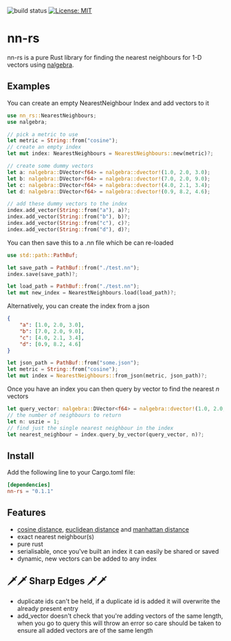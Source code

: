 ![build status](https://github.com/benjaminjellis/nn-rs/actions/workflows/ci.yml/badge.svg)
[![License: MIT](https://img.shields.io/badge/License-MIT-yellow.svg)](https://github.com/benjaminjellis/nn-rs/blob/main/LICENSE)

# nn-rs
nn-rs is a pure Rust library for finding the nearest neighbours for 1-D vectors using [nalgebra](https://github.com/dimforge/nalgebra). 

## Examples 

You can create an empty NearestNeighbour Index and add vectors to it 
```rust
use nn_rs::NearestNeighbours;
use nalgebra;

// pick a metric to use 
let metric = String::from("cosine");
// create an empty index
let mut index: NearestNeighbours = NearestNeighbours::new(metric)?;

// create some dummy vectors 
let a: nalgebra::DVector<f64> = nalgebra::dvector!(1.0, 2.0, 3.0);
let b: nalgebra::DVector<f64> = nalgebra::dvector!(7.0, 2.0, 9.0);
let c: nalgebra::DVector<f64> = nalgebra::dvector!(4.0, 2.1, 3.4);
let d: nalgebra::DVector<f64> = nalgebra::dvector!(0.9, 8.2, 4.6);

// add these dummy vectors to the index
index.add_vector(String::from("a"), a)?;
index.add_vector(String::from("b"), b)?;
index.add_vector(String::from("c"), c)?;
index.add_vector(String::from("d"), d)?;
``` 

You can then save this to a .nn file which be can re-loaded  
```rust 
use std::path::PathBuf;

let save_path = PathBuf::from("./test.nn");
index.save(save_path)?;

let load_path = PathBuf::from("./test.nn");
let mut new_index = NearestNeighbours.load(load_path)?;
```

Alternatively, you can create the index from a json

```json 
{
    "a": [1.0, 2.0, 3.0],
    "b": [7.0, 2.0, 9.0],
    "c": [4.0, 2.1, 3.4],
    "d": [0.9, 8.2, 4.6]
}
```

```rust
let json_path = PathBuf::from("some.json");
let metric = String::from("cosine");
let mut index = NearestNeighbours::from_json(metric, json_path)?;
```

Once you have an index you can then query by vector to find the nearest <i>n</i> vectors 
```rust
let query_vector: nalgebra::DVector<f64> = nalgebra::dvector!(1.0, 2.0, 3.0);
// the number of neighbours to return
let n: uszie = 1;
// find just the single nearest neighbour in the index 
let nearest_neighbour = index.query_by_vector(query_vector, n)?;
```

## Install 
Add the following line to your Cargo.toml file:

```toml
[dependencies]
nn-rs = "0.1.1"
```

## Features 

- [cosine distance](https://en.wikipedia.org/wiki/Cosine_similarity), [euclidean distance](https://en.wikipedia.org/wiki/Euclidean_distance) and [manhattan distance](https://en.wikipedia.org/wiki/Taxicab_geometry)
- exact nearest neighbour(s)
- pure rust
- serialisable, once you've built an index it can easily be shared or saved
- dynamic, new vectors can be added to any index 

## 🗡️🗡️ Sharp Edges 🗡️🗡️

- duplicate ids can't be held, if a duplicate id is added it will overwrite the already present entry
- add_vector doesn't check that you're adding vectors of the same length, when you go 
to query this will throw an error so care should be taken to ensure all added vectors are of the same length

